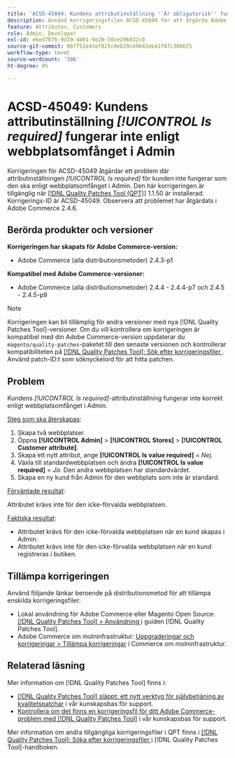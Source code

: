 ```yaml
---
title: 'ACSD-45049: Kundens attributinställning ''Är obligatorisk'' fungerar inte enligt webbplatsomfånget i Admin'
description: Använd korrigeringsfilen ACSD-45049 för att åtgärda Adobe Commerce-problemet där attributet [!UICONTROL Is required] för kund inte har åsidosatts korrekt enligt webbplatsomfånget i Admin.
feature: Attributes, Customers
role: Admin, Developer
exl-id: e6ed7076-9d39-4b01-9e20-50ce296032c0
source-git-commit: 06f751e43ef825c0eb29cb9b42eb41f07c308625
workflow-type: tm+mt
source-wordcount: '386'
ht-degree: 0%

---
```


# ACSD-45049: Kundens attributinställning *[!UICONTROL Is required]* fungerar inte enligt webbplatsomfånget i Admin

Korrigeringen för ACSD-45049 åtgärdar ett problem där attributinställningen *[!UICONTROL Is required]* för kunden inte fungerar som den ska enligt webbplatsomfånget i Admin. Den här korrigeringen är tillgänglig när [[!DNL Quality Patches Tool (QPT)]](https://experienceleague.adobe.com/docs/commerce-operations/tools/quality-patches-tool/usage.html?lang=sv-SE) 1.1.50 är installerad. Korrigerings-ID är ACSD-45049. Observera att problemet har åtgärdats i Adobe Commerce 2.4.6.

## Berörda produkter och versioner

**Korrigeringen har skapats för Adobe Commerce-version:**

* Adobe Commerce (alla distributionsmetoder) 2.4.3-p1

**Kompatibel med Adobe Commerce-versioner:**

* Adobe Commerce (alla distributionsmetoder) 2.4.4 - 2.4.4-p7 och 2.4.5 - 2.4.5-p9

>[!NOTE]
>
>Korrigeringen kan bli tillämplig för andra versioner med nya [!DNL Quality Patches Tool]-versioner. Om du vill kontrollera om korrigeringen är kompatibel med din Adobe Commerce-version uppdaterar du `magento/quality-patches`-paketet till den senaste versionen och kontrollerar kompatibiliteten på [[!DNL Quality Patches Tool]: Sök efter korrigeringsfiler ](https://experienceleague.adobe.com/tools/commerce-quality-patches/index.html?lang=sv-SE). Använd patch-ID:t som söknyckelord för att hitta patchen.

## Problem

Kundens *[!UICONTROL Is required]*-attributinställning fungerar inte korrekt enligt webbplatsomfånget i Admin.

<u>Steg som ska återskapas</u>:

1. Skapa två webbplatser.
1. Öppna **[!UICONTROL Admin]** > **[!UICONTROL Stores]** > **[!UICONTROL Customer attribute]**.
1. Skapa ett nytt attribut, ange **[!UICONTROL Is value required]** = *Nej*.
1. Växla till standardwebbplatsen och ändra **[!UICONTROL Is value required]** = *Ja*. Den andra webbplatsen har standardvärdet.
1. Skapa en ny kund från Admin för den webbplats som inte är standard.

<u>Förväntade resultat</u>:

Attributet krävs inte för den icke-förvalda webbplatsen.

<u>Faktiska resultat</u>:

* Attributet krävs för den icke-förvalda webbplatsen när en kund skapas i Admin.
* Attributet krävs inte för den icke-förvalda webbplatsen när en kund registreras i butiken.

## Tillämpa korrigeringen

Använd följande länkar beroende på distributionsmetod för att tillämpa enskilda korrigeringsfiler:

* Lokal användning för Adobe Commerce eller Magento Open Source: [[!DNL Quality Patches Tool] > Användning ](https://experienceleague.adobe.com/docs/commerce-operations/tools/quality-patches-tool/usage.html?lang=sv-SE) i guiden [!DNL Quality Patches Tool].
* Adobe Commerce om molninfrastruktur: [Uppgraderingar och korrigeringar > Tillämpa korrigeringar](https://experienceleague.adobe.com/docs/commerce-cloud-service/user-guide/develop/upgrade/apply-patches.html?lang=sv-SE) i Commerce om molninfrastruktur.

## Relaterad läsning

Mer information om [!DNL Quality Patches Tool] finns i:

* [[!DNL Quality Patches Tool] släppt: ett nytt verktyg för självbetjäning av kvalitetspatchar](/help/announcements/adobe-commerce-announcements/magento-quality-patches-released-new-tool-to-self-serve-quality-patches.md) i vår kunskapsbas för support.
* [Kontrollera om det finns en korrigeringsfil för ditt Adobe Commerce-problem med  [!DNL Quality Patches Tool]](/help/support-tools/patches-available-in-qpt-tool/check-patch-for-magento-issue-with-magento-quality-patches.md) i vår kunskapsbas för support.

Mer information om andra tillgängliga korrigeringsfiler i QPT finns i [[!DNL Quality Patches Tool]: Söka efter korrigeringsfiler ](https://experienceleague.adobe.com/tools/commerce-quality-patches/index.html?lang=sv-SE) i [!DNL Quality Patches Tool]-handboken.
